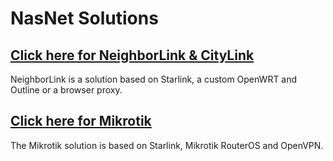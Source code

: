 # NasNet Solutions

## [Click here for NeighborLink & CityLink](neighbor-link/README.md)
NeighborLink is a solution based on Starlink, a custom OpenWRT and Outline or a browser proxy.
## [Click here for Mikrotik](mikrotik/README.md)
The Mikrotik solution is based on Starlink, Mikrotik RouterOS and OpenVPN.
